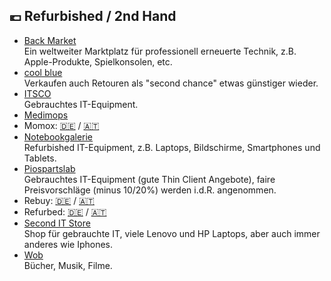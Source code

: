 ## 💶 Refurbished / 2nd Hand
* [Back Market](https://www.backmarket.de/)\
Ein weltweiter Marktplatz für professionell erneuerte Technik, z.B. Apple-Produkte, Spielkonsolen, etc.
* [cool blue](https://coolblue.de)\
Verkaufen auch Retouren als "second chance" etwas günstiger wieder.
* [ITSCO](https://www.itsco.de)\
Gebrauchtes IT-Equipment.
* [Medimops](https://www.medimops.de)
* Momox: [🇩🇪](https://momox.de) / [🇦🇹](https://momox.at)
* [Notebookgalerie](https://www.notebookgalerie.de/)\
Refurbished IT-Equipment, z.B. Laptops, Bildschirme, Smartphones und Tablets.
* [Piospartslab](https://www.piospartslap.de)\
Gebrauchtes IT-Equipment (gute Thin Client Angebote), faire Preisvorschläge (minus 10/20%) werden i.d.R. angenommen.
* Rebuy: [🇩🇪](https://rebuy.de) / [🇦🇹](https://rebuy.at)
* Refurbed: [🇩🇪](https://www.refurbed.de) / [🇦🇹](https://www.refurbed.at)
* [Second IT Store](https://second-it-store.de)\
Shop für gebrauchte IT, viele Lenovo und HP Laptops, aber auch immer anderes wie Iphones.
* [Wob](https://www.wob.com/de-de)\
Bücher, Musik, Filme.